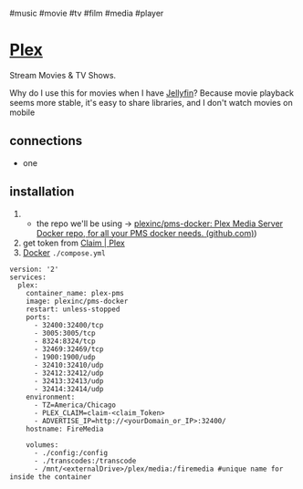 #music #movie #tv #film #media #player
# [Plex](https://www.plex.tv/)
Stream Movies & TV Shows.

Why do I use this for movies when I have [Jellyfin](%F0%9F%93%81developer/Home%20Lab%20%F0%9F%8F%A0/Jellyfin.md)? Because movie playback seems more stable, it's easy to share libraries, and I don't watch movies on mobile 

## connections
- one

## installation
1. - the repo we'll be using -> [plexinc/pms-docker: Plex Media Server Docker repo, for all your PMS docker needs. (github.com)](github.com))
2. get token from [Claim | Plex](https://www.plex.tv/claim/)
3. [Docker](%F0%9F%93%81developer/Home%20Lab%20%F0%9F%8F%A0/Docker.md) `./compose.yml`
```
version: '2'
services:
  plex:
    container_name: plex-pms
    image: plexinc/pms-docker
    restart: unless-stopped
    ports:
      - 32400:32400/tcp
      - 3005:3005/tcp
      - 8324:8324/tcp
      - 32469:32469/tcp
      - 1900:1900/udp
      - 32410:32410/udp
      - 32412:32412/udp
      - 32413:32413/udp
      - 32414:32414/udp
    environment:
      - TZ=America/Chicago
      - PLEX_CLAIM=claim-<claim_Token>
      - ADVERTISE_IP=http://<yourDomain_or_IP>:32400/
    hostname: FireMedia

    volumes:
      - ./config:/config
      - ./transcodes:/transcode
      - /mnt/<externalDrive>/plex/media:/firemedia #unique name for inside the container
```
